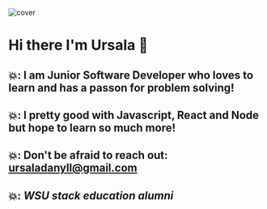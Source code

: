 ![cover](https://user-images.githubusercontent.com/68096907/123710159-3db76a80-d83c-11eb-9ca2-f9d5663f04f8.png)


# Hi there I'm Ursala 👋


  
## 💥: I am Junior Software Developer who loves to learn and has a passon for problem solving! 

## 💥: I pretty good with Javascript, React and Node but hope to learn so much more!

## 💥: Don't be afraid to reach out: ursaladanyll@gmail.com

## 💥: *WSU stack education alumni*



 

<!--
**danyll39/danyll39** is a ✨ _special_ ✨ repository because its `README.md` (this file) appears on your GitHub profile.

Here are some ideas to get you started:

- 🔭 I’m currently working on ...
- 🌱 I’m currently learning ...
- 👯 I’m looking to collaborate on ...
- 🤔 I’m looking for help with ...
- 💬 Ask me about ...
- 📫 How to reach me: ...
- 😄 Pronouns: ...
- ⚡ Fun fact: ...
-->
